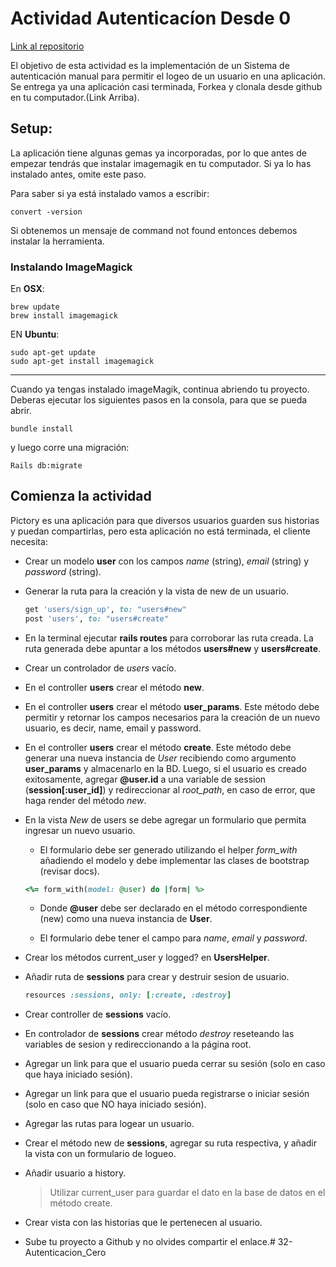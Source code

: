 # Actividad Autenticacíon Desde 0

[Link al repositorio](https://github.com/DesafioLatam/Taller_Autenticac-on_Manual_G11)

El objetivo de esta actividad es la implementación de un Sistema de autenticación manual para permitir el logeo de un usuario en una aplicación. 
Se entrega ya una aplicación casi terminada, Forkea y clonala desde github en tu computador.(Link Arriba).

## Setup:

La aplicación tiene algunas gemas ya incorporadas,  por lo que antes de empezar tendrás que instalar imagemagik en tu computador. Si ya lo has instalado antes, omite este paso.

Para saber si ya está instalado vamos a escribir:

~~~
convert -version
~~~

Si obtenemos un mensaje de command not found entonces debemos instalar la herramienta.

### Instalando ImageMagick

En **OSX**:

~~~
brew update
brew install imagemagick
~~~

EN **Ubuntu**: 

~~~
sudo apt-get update
sudo apt-get install imagemagick
~~~


-----------

Cuando ya  tengas instalado imageMagik, continua abriendo tu proyecto. Deberas ejecutar los siguientes pasos en la consola, para que se pueda abrir.

~~~
bundle install
~~~

y luego corre una migración: 

~~~
Rails db:migrate
~~~



## Comienza la actividad

Pictory es una aplicación para que diversos usuarios guarden sus historias y puedan compartirlas, pero esta aplicación no está terminada, el cliente necesita:

- Crear un modelo **user** con los campos *name* (string), *email* (string) y *password* (string).

- Generar la ruta para la creación y la vista de new de un usuario.

    ~~~ruby
   get 'users/sign_up', to: "users#new"
  	post 'users', to: "users#create"
    ~~~

- En la terminal ejecutar **rails routes** para corroborar las ruta creada. La ruta generada debe apuntar a los métodos **users#new** y **users#create**.

- Crear un controlador de *users* vacío.

- En el controller **users** crear el método **new**. 

- En el controller **users** crear el método **user_params**. Este método debe permitir y retornar los campos necesarios para la creación de un nuevo usuario, es decir, name, email y password.

- En el controller **users** crear el método **create**. Este método debe generar una nueva instancia de *User* recibiendo como argumento **user_params** y almacenarlo en la BD. Luego, si el usuario es creado exitosamente, agregar **@user.id** a una variable de session (**session[:user_id]**) y redireccionar al *root_path*, en caso de error, que haga render del método *new*.

- En la vista *New* de users se debe agregar un formulario que permita ingresar un nuevo usuario.

    - El formulario debe ser generado utilizando el helper *form_with* añadiendo el modelo y debe implementar las clases de bootstrap (revisar docs).

    ~~~ruby
    <%= form_with(model: @user) do |form| %>
    ~~~

    - Donde **@user** debe ser declarado en el método correspondiente (new) como una nueva instancia de **User**.

    - El formulario debe tener el campo para *name*, *email* y *password*.

- Crear los métodos current_user y logged? en **UsersHelper**.
 
	
- Añadir ruta de **sessions** para crear y destruir sesion de usuario.

	~~~ruby
	resources :sessions, only: [:create, :destroy]
	~~~

- Crear controller de **sessions** vacío.

- En controlador de **sessions** crear método *destroy* reseteando las variables de sesion y redireccionando a la página root.

- Agregar un link para que el usuario pueda cerrar su sesión (solo en caso que haya iniciado sesión).

- Agregar un link para que el usuario pueda registrarse o iniciar sesión (solo en caso que NO haya iniciado sesión).

- Agregar las rutas para logear un usuario.

- Crear el método new de **sessions**, agregar su ruta respectiva, y añadir la vista con un formulario de logueo.

- Añadir usuario a history.
	> Utilizar current_user para guardar el dato en la base de datos en el método create.

- Crear vista con las historias que le pertenecen al usuario.

- Sube tu proyecto a Github y no olvides compartir el enlace.# 32-Autenticacion_Cero

